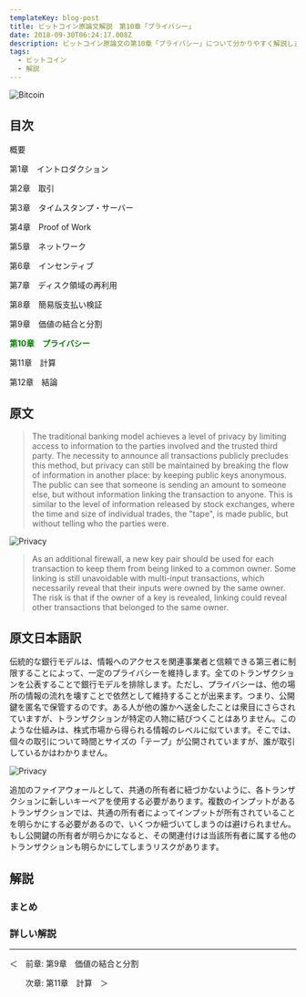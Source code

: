 ```yaml
---
templateKey: blog-post
title: ビットコイン原論文解説　第10章「プライバシー」
date: 2018-09-30T06:24:17.008Z
description: ビットコイン原論文の第10章「プライバシー」について分かりやすく解説します。
tags:
  - ビットコイン
  - 解説
---
```

![Bitcoin](/img/bitcoin-header.jpg)

## 目次

概要

第1章　イントロダクション

第2章　取引

第3章　タイムスタンプ・サーバー

第4章　Proof of Work

第5章　ネットワーク

第6章　インセンティブ

第7章　ディスク領域の再利用

第8章　簡易版支払い検証

第9章　価値の結合と分割

**<font color="Green">第10章　プライバシー</font>**

第11章　計算

第12章　結論

## 原文

> The traditional banking model achieves a level of privacy by limiting access to information to the parties involved and the trusted third party. The necessity to announce all transactions publicly precludes this method, but privacy can still be maintained by breaking the flow of information in another place: by keeping public keys anonymous. The public can see that someone is sending an amount to someone else, but without information linking the transaction to anyone. This is similar to the level of information released by stock exchanges, where the time and size of individual trades, the "tape", is made public, but without telling who the parties were.

![Privacy](/img/bitcoin_privacy_pdf.png)

> As an additional firewall, a new key pair should be used for each transaction to keep them from being linked to a common owner. Some linking is still unavoidable with multi-input transactions, which necessarily reveal that their inputs were owned by the same owner. The risk is that if the owner of a key is revealed, linking could reveal other transactions that belonged to the same owner.

## 原文日本語訳

伝統的な銀行モデルは、情報へのアクセスを関連事業者と信頼できる第三者に制限することによって、一定のプライバシーを維持します。全てのトランザクションを公表することで銀行モデルを排除します。ただし、プライバシーは、他の場所の情報の流れを壊すことで依然として維持することが出来ます。つまり、公開鍵を匿名で保管するのです。ある人が他の誰かへ送金したことは衆目にさらされていますが、トランザクションが特定の人物に結びつくことはありません。このような仕組みは、株式市場から得られる情報のレベルに似ています。そこでは、個々の取引について時間とサイズの「テープ」が公開されていますが、誰が取引しているかはわかりません。

![Privacy](/img/bitcoin_privacy_pdf.png)

追加のファイアウォールとして、共通の所有者に紐づかないように、各トランザクションに新しいキーペアを使用する必要があります。複数のインプットがあるトランザクションでは、共通の所有者によってインプットが所有されていることを明らかにする必要があるので、いくつか紐づいてしまうのは避けられません。もし公開鍵の所有者が明らかになると、その関連付けは当該所有者に属する他のトランザクションも明らかにしてしまうリスクがあります。

## 解説

### まとめ

### 詳しい解説

<hr>
＜　前章: 第9章　価値の結合と分割

　　次章: 第11章　計算　＞
